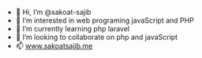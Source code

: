 - 👋 Hi, I’m @sakoat-sajib
- 👀 I’m interested in web programing javaScript and PHP
- 🌱 I’m currently learning php laravel
- 💞️ I’m looking to collaborate on php and javaScript
- 📫 www.sakoatsajib.me

<!---
sakoat-sajib/sakoat-sajib is a ✨ special ✨ repository because its `README.md` (this file) appears on your GitHub profile.
You can click the Preview link to take a look at your changes.
--->
